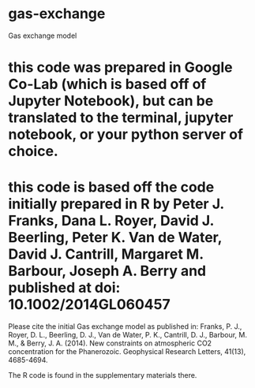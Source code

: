 # gas-exchange
Gas exchange model


# this code was prepared in Google Co-Lab (which is based off of Jupyter Notebook), but can be translated to the terminal, jupyter notebook, or your python server of choice.
# this code is based off the code initially prepared in R by Peter J. Franks, Dana L. Royer, David J. Beerling, Peter K. Van de Water, David J. Cantrill, Margaret M. Barbour, Joseph A. Berry and published at doi: 10.1002/2014GL060457 

Please cite the initial Gas exchange model as published in: Franks, P. J., Royer, D. L., Beerling, D. J., Van de Water, P. K., Cantrill, D. J., Barbour, M. M., & Berry, J. A. (2014). New constraints on atmospheric CO2 concentration for the Phanerozoic. Geophysical Research Letters, 41(13), 4685-4694. 

The R code is found in the supplementary materials there.
